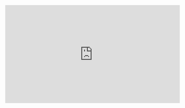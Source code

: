 <iframe width="560" height="315" src="https://www.youtube.com/embed/M0Uxxa2990M" title="YouTube video player" frameborder="0" allow="accelerometer; autoplay; clipboard-write; encrypted-media; gyroscope; picture-in-picture" allowfullscreen></iframe>
